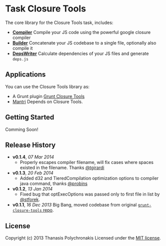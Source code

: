 # Task Closure Tools

The core library for the Closure Tools task, includes:

* **[Compiler](https://developers.google.com/closure/compiler/)** Compile your JS code using the powerful google closure compiler
* **[Builder](https://developers.google.com/closure/library/docs/closurebuilder)** Concatenate your JS codebase to a single file, optionally also compile it
* **[DepsWriter](https://developers.google.com/closure/library/docs/depswriter)** Calculate dependencies of your JS files and generate `deps.js`

## Applications

You can use the Closure Tools library as:

* A Grunt plugin [Grunt Closure Tools](https://github.com/closureplease/grunt-closure-tools)
* [Mantri](http://mantrijs.com) Depends on Closure Tools.

## Getting Started

Comming Soon!


## Release History

- **v0.1.4**, *07 Mar 2014*
  - Properly escapes compiler filename, will fix cases where spaces existed in the filename. Thanks [@tgirardi](https://github.com/tgirardi)
- **v0.1.3**, *20 Feb 2014*
  - Added d32 and TieredCompilation optimization options to compiler java command, thanks [@probins](https://github.com/probins)
- **v0.1.2**, *13 Jan 2014*
  - Fixed bug that optExecOptions was passed only to first file in list by [@stforek](https://github.com/stforek).
- **v0.1.1**, *16 Dec 2013* Big Bang, moved codebase from original [`grunt-closure-tools` repo](https://github.com/closureplease/grunt-closure-tools).

## License
Copyright (c) 2013 Thanasis Polychronakis
Licensed under the [MIT license](LICENSE-MIT).
